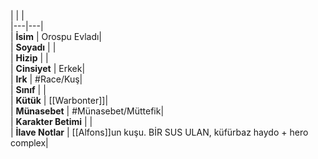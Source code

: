 |  |  |<br>|---|---|<br>| **İsim** | Orospu Evladı|<br>| **Soyadı** | |<br>| **Hizip** | |<br>| **Cinsiyet** | Erkek|<br>| **Irk** | #Race/Kuş|<br>| **Sınıf** | |<br>| **Kütük** | [[Warbonter]]|<br>| **Münasebet** | #Münasebet/Müttefik|<br>| **Karakter Betimi** | |<br>| **İlave Notlar** | [[Alfons]]un kuşu. BİR SUS ULAN, küfürbaz haydo + hero complex|<br>